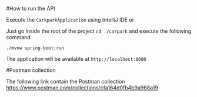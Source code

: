#How to run the API

Execute the `CarkparkApplication` using IntelliJ IDE or

Just go inside the root of the project `cd ./carpark` and execute the following command

````
./mvnw spring-boot:run
````

The application will be available at `http://localhost:8080`

#Postman collection

The following link contain the Postman collection
https://www.postman.com/collections/cfa164d0fb4b9a968a19



